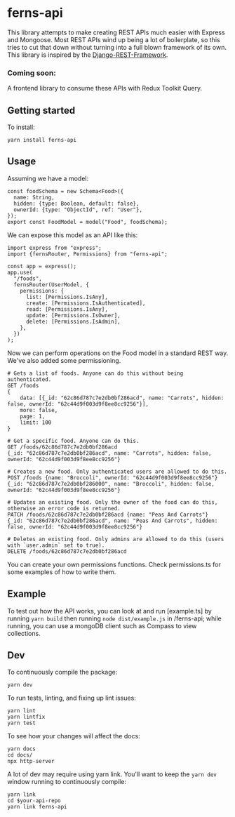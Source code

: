 # ferns-api

This library attempts to make creating REST APIs much easier with Express and Mongoose.
Most REST APIs wind up being a lot of boilerplate, so this tries to cut that down without turning
into a full blown framework of its own. This library is inspired by the
[Django-REST-Framework](https://www.django-rest-framework.org).

### Coming soon:

A frontend library to consume these APIs with Redux Toolkit Query.

## Getting started

To install:

    yarn install ferns-api

## Usage

Assuming we have a model:

    const foodSchema = new Schema<Food>({
      name: String,
      hidden: {type: Boolean, default: false},
      ownerId: {type: "ObjectId", ref: "User"},
    });
    export const FoodModel = model("Food", foodSchema);

We can expose this model as an API like this:

    import express from "express";
    import {fernsRouter, Permissions} from "ferns-api";

    const app = express();
    app.use(
      "/foods",
      fernsRouter(UserModel, {
        permissions: {
          list: [Permissions.IsAny],
          create: [Permissions.IsAuthenticated],
          read: [Permissions.IsAny],
          update: [Permissions.IsOwner],
          delete: [Permissions.IsAdmin],
        },
      })
    );

Now we can perform operations on the Food model in a standard REST way. We've also added some permissioning.

    # Gets a list of foods. Anyone can do this without being authenticated.
    GET /foods
    {
        data: [{_id: "62c86d787c7e2db0bf286acd", name: "Carrots", hidden: false, ownerId: "62c44d9f003d9f8ee8cc9256"}],
        more: false,
        page: 1,
        limit: 100
    }

    # Get a specific food. Anyone can do this.
    GET /foods/62c86d787c7e2db0bf286acd
    {_id: "62c86d787c7e2db0bf286acd", name: "Carrots", hidden: false, ownerId: "62c44d9f003d9f8ee8cc9256"}

    # Creates a new food. Only authenticated users are allowed to do this.
    POST /foods {name: "Broccoli", ownerId: "62c44d9f003d9f8ee8cc9256"}
    {_id: "62c86d787c7e2db0bf286000", name: "Broccoli", hidden: false, ownerId: "62c44d9f003d9f8ee8cc9256"}

    # Updates an existing food. Only the owner of the food can do this, otherwise an error code is returned.
    PATCH /foods/62c86d787c7e2db0bf286acd {name: "Peas And Carrots"}
    {_id: "62c86d787c7e2db0bf286acd", name: "Peas And Carrots", hidden: false, ownerId: "62c44d9f003d9f8ee8cc9256"}

    # Deletes an existing food. Only admins are allowed to do this (users with `user.admin` set to true).
    DELETE /foods/62c86d787c7e2db0bf286acd

You can create your own permissions functions. Check permissions.ts for some examples of how to write them.

## Example

To test out how the API works, you can look at and run [example.ts] by running `yarn build` then running `node dist/example.js` in /ferns-api; while running, you can use a mongoDB client such as Compass to view collections.

## Dev

To continuously compile the package:

    yarn dev

To run tests, linting, and fixing up lint issues:

    yarn lint
    yarn lintfix
    yarn test

To see how your changes will affect the docs:

    yarn docs
    cd docs/
    npx http-server

A lot of dev may require using yarn link. You'll want to keep the `yarn dev` window running to continuously compile:

    yarn link
    cd $your-api-repo
    yarn link ferns-api

